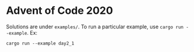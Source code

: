 # Advent of Code 2020

Solutions are under `examples/`.
To run a particular example, use `cargo run --example`. Ex:

```
cargo run --example day2_1
```
